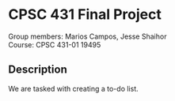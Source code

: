 # CPSC 431 Final Project
Group members: Marios Campos, Jesse Shaihor\
Course: CPSC 431-01 19495

## Description
We are tasked with creating a to-do list.